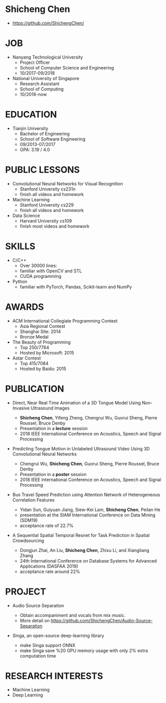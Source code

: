 # Shicheng Chen

- https://github.com/ShichengChen/

# JOB
- Nanyang Technological University
    - Project Officer
    - School of Computer Science and Engineering
    - 10/2017-09/2018
- National University of Singapore
    - Research Assistant
    - School of Computing
    - 10/2018-now

# EDUCATION
- Tianjin University
    - Bachelor of Engineering
    - School of Software Engineering
    - 09/2013-07/2017
    - GPA: 3.19 / 4.0

# PUBLIC LESSONS
- Convolutional Neural Networks for Visual Recognition 
    - Stanford University cs231n 
    - finish all videos and homework
- Machine Learning
    - Stanford University cs229  
    - finish all videos and homework
- Data Science
    - Harvard University cs109
    - finish most videos and homework

# SKILLS
- C/C++
    - Over 30000 lines:
    - familiar with OpenCV and STL
    - CUDA programming
- Python
    - familiar with PyTorch, Pandas, Scikit-learn and NumPy

# AWARDS
- ACM International Collegiate Programming Contest
	- Asia Regional Contest 
	- Shanghai Site: 2014
	- Bronze Medal
- The Beauty of Programming
	- Top 250/7764
	- Hosted by Microsoft: 2015
- Astar Contest
	- Top 415/7084
	- Hosted by Baidu: 2015

# PUBLICATION
- Direct, Near Real Time Animation of a 3D Tongue Model Using Non-Invasive
Ultrasound Images
	- **Shicheng Chen**, Yifeng Zheng, Chengrui Wu, Guorui Sheng, Pierre Roussel, Bruce Denby
	- Presentation in a **lecture** session
	- 2018 IEEE International Conference on Acoustics, Speech and Signal Processing
    
- Predicting Tongue Motion in Unlabeled Ultrasound Video Using 3D Convolutional Neural Networks
    
	- Chengrui Wu, **Shicheng Chen**, Guorui Sheng, Pierre Roussel, Bruce Denby
	- Presentation in a **poster** session
	- 2018 IEEE International Conference on Acoustics, Speech and Signal Processing
    
- Bus Travel Speed Prediction using Attention Network of Heterogeneous Correlation Features
	- Yidan Sun, Guiyuan Jiang, Siew-Kei Lam, **Shicheng Chen**, Peilan He
	- presentation at the SIAM International Conference on Data Mining (SDM19)	
	- acceptance rate of 22.7%
	
- A Sequential Spatial Temporal Resnet for Task Prediction in Spatial Crowdsourcing
	- Dongjun Zhai, An Liu, **Shicheng Chen**, Zhixu Li, and Xiangliang Zhang
	- 24th International Conference on Database Systems for Advanced Applications (DASFAA 2019)
	- acceptance rate around 22%


# PROJECT
- Audio Source Separation
    - Obtain accompaniment and vocals from mix music.
    - More detail on https://github.com/ShichengChen/Audio-Source-Separation
    
- Singa, an open-source deep-learning library
	- make Singa support ONNX
	- make Singa save %20 GPU memory usage with only 2% extra computation time


# RESEARCH INTERESTS
- Machine Learning
- Deep Learning
  
